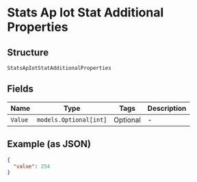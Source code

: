 
# Stats Ap Iot Stat Additional Properties

## Structure

`StatsApIotStatAdditionalProperties`

## Fields

| Name | Type | Tags | Description |
|  --- | --- | --- | --- |
| `Value` | `models.Optional[int]` | Optional | - |

## Example (as JSON)

```json
{
  "value": 254
}
```

